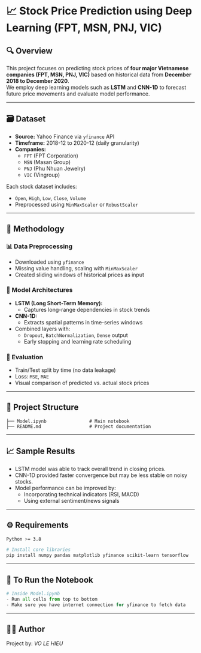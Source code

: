 
# 📈 Stock Price Prediction using Deep Learning (FPT, MSN, PNJ, VIC)

## 🔍 Overview

This project focuses on predicting stock prices of **four major Vietnamese companies (FPT, MSN, PNJ, VIC)** based on historical data from **December 2018 to December 2020**.  
We employ deep learning models such as **LSTM** and **CNN-1D** to forecast future price movements and evaluate model performance.

---

## 🗃️ Dataset

- **Source:** Yahoo Finance via `yfinance` API
- **Timeframe:** 2018-12 to 2020-12 (daily granularity)
- **Companies:**
  - `FPT` (FPT Corporation)
  - `MSN` (Masan Group)
  - `PNJ` (Phu Nhuan Jewelry)
  - `VIC` (Vingroup)

Each stock dataset includes:
- `Open`, `High`, `Low`, `Close`, `Volume`
- Preprocessed using `MinMaxScaler` or `RobustScaler`

---

## 🧪 Methodology

### 📊 Data Preprocessing
- Downloaded using `yfinance`
- Missing value handling, scaling with `MinMaxScaler`
- Created sliding windows of historical prices as input

### 🤖 Model Architectures
- **LSTM (Long Short-Term Memory):**
  - Captures long-range dependencies in stock trends
- **CNN-1D:**
  - Extracts spatial patterns in time-series windows
- Combined layers with:
  - `Dropout`, `BatchNormalization`, `Dense` output
  - Early stopping and learning rate scheduling

### 🧮 Evaluation
- Train/Test split by time (no data leakage)
- Loss: `MSE`, `MAE`
- Visual comparison of predicted vs. actual stock prices

---

## 📂 Project Structure

```
├── Model.ipynb                # Main notebook
├── README.md                  # Project documentation
```

---

## 📈 Sample Results

- LSTM model was able to track overall trend in closing prices.
- CNN-1D provided faster convergence but may be less stable on noisy stocks.
- Model performance can be improved by:
  - Incorporating technical indicators (RSI, MACD)
  - Using external sentiment/news signals

---

## ⚙️ Requirements

```bash
Python >= 3.8

# Install core libraries
pip install numpy pandas matplotlib yfinance scikit-learn tensorflow
```

---

## 🚀 To Run the Notebook

```python
# Inside Model.ipynb
- Run all cells from top to bottom
- Make sure you have internet connection for yfinance to fetch data
```

---

## 👨‍💻 Author

Project by: *VO LE HIEU*  
